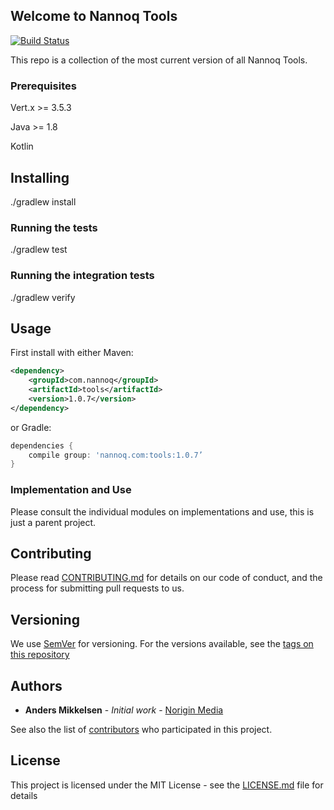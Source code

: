 ## Welcome to Nannoq Tools

[![Build Status](https://www.tomrom.net/buildStatus/icon?job=nannoq-tools/master)](https://www.tomrom.net/job/nannoq-tools/job/master/)

This repo is a collection of the most current version of all Nannoq Tools.

### Prerequisites

Vert.x >= 3.5.3

Java >= 1.8

Kotlin

## Installing

./gradlew install

### Running the tests

./gradlew test

### Running the integration tests

./gradlew verify

## Usage

First install with either Maven:

```xml
<dependency>
    <groupId>com.nannoq</groupId>
    <artifactId>tools</artifactId>
    <version>1.0.7</version>
</dependency>
```

or Gradle:

```groovy
dependencies {
    compile group: 'nannoq.com:tools:1.0.7’
}
```

### Implementation and Use

Please consult the individual modules on implementations and use, this is just a parent project.

## Contributing

Please read [CONTRIBUTING.md](https://github.com/NoriginMedia/nannoq-tools/blob/master/CONTRIBUTING.md) for details on our code of conduct, and the process for submitting pull requests to us.

## Versioning

We use [SemVer](http://semver.org/) for versioning. For the versions available, see the [tags on this repository](https://github.com/NoriginMedia/nannoq-tools/tags)

## Authors

* **Anders Mikkelsen** - *Initial work* - [Norigin Media](http://noriginmedia.com/)

See also the list of [contributors](https://github.com/NoriginMedia/nannoq-tools/contributors) who participated in this project.

## License

This project is licensed under the MIT License - see the [LICENSE.md](https://github.com/NoriginMedia/nannoq-tools/blob/master/LICENSE) file for details
